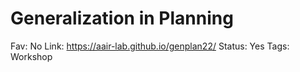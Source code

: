 # Generalization in Planning

Fav: No
Link: https://aair-lab.github.io/genplan22/
Status: Yes
Tags: Workshop